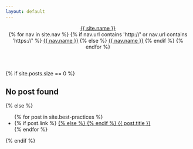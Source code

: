 ```yaml
---
layout: default
---
```


<header class="header">
  <div class="header-title">
    <a href="{{ site.url }}{{ site.baseurl }}">{{ site.name }}</a>
  </div>
  <nav class="header-nav">
    {% for nav in site.nav %}
    {% if nav.url contains 'http://' or nav.url contains 'https://' %}
    <a href="{{ nav.url }}">{{ nav.name }}</a>
    {% else %}
    <a href="{{ nav.url | prepend: site.baseurl }}">{{ nav.name }}</a>
    {% endif %}
    {% endfor %}
  </nav>
</header>

<div class="list">
  {% if site.posts.size == 0 %}
    <h2>No post found</h2>
  {% else %}
  <ul>
  {% for post in site.best-practices %}
  <li>
      {% if post.link %}
      <a href="{{ post.link }}">
      {% else %}
      <a href="{{ post.url | prepend: site.baseurl }}">
      {% endif %}
          {{ post.title }}
      </a>
   </li>   
  {% endfor %}
  </ul>
  {% endif %}
</div>
